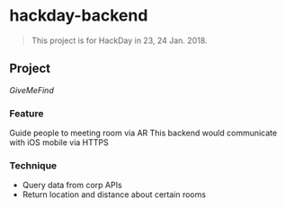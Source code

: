# hackday-backend

> This project is for HackDay in 23, 24 Jan. 2018.


## Project
*GiveMeFind*

### Feature
Guide people to meeting room via AR
This backend would communicate with iOS mobile via HTTPS

### Technique
- Query data from corp APIs
- Return location and distance about certain rooms


